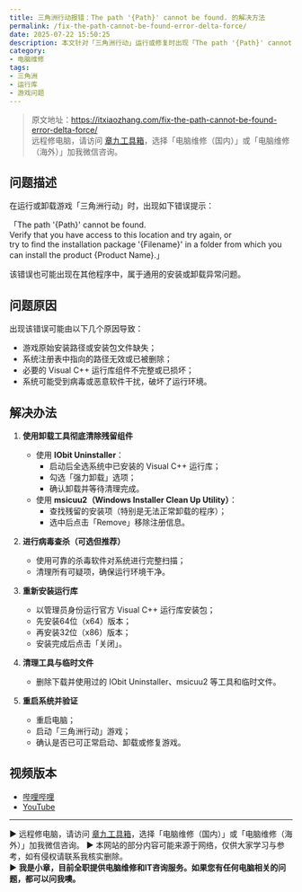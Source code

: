 ```yaml
---
title: 三角洲行动报错：The path '{Path}' cannot be found. 的解决方法
permalink: /fix-the-path-cannot-be-found-error-delta-force/
date: 2025-07-22 15:50:25
description: 本文针对「三角洲行动」运行或修复时出现「The path '{Path}' cannot be found.」报错，提供完整清理和修复步骤，适用于常见安装路径丢失问题。
category:
- 电脑维修
tags:
- 三角洲
- 运行库
- 游戏问题
---
```


> 原文地址：<https://itxiaozhang.com/fix-the-path-cannot-be-found-error-delta-force/>  
> 远程修电脑，请访问 [章九工具箱](https://zhang9.com/)，选择「电脑维修（国内）」或「电脑维修（海外）」加我微信咨询。    

## 问题描述

在运行或卸载游戏「三角洲行动」时，出现如下错误提示：

「The path '{Path}' cannot be found.  
Verify that you have access to this location and try again, or  
try to find the installation package '{Filename}' in a folder from which you can install the product {Product Name}.」

该错误也可能出现在其他程序中，属于通用的安装或卸载异常问题。

## 问题原因

出现该错误可能由以下几个原因导致：

- 游戏原始安装路径或安装包文件缺失；
- 系统注册表中指向的路径无效或已被删除；
- 必要的 Visual C++ 运行库组件不完整或已损坏；
- 系统可能受到病毒或恶意软件干扰，破坏了运行环境。

## 解决办法

1. **使用卸载工具彻底清除残留组件**
   - 使用 **IObit Uninstaller**：
     - 启动后全选系统中已安装的 Visual C++ 运行库；
     - 勾选「强力卸载」选项；
     - 确认卸载并等待清理完成。
   - 使用 **msicuu2（Windows Installer Clean Up Utility）**：
     - 查找残留的安装项（特别是无法正常卸载的程序）；
     - 选中后点击「Remove」移除注册信息。

2. **进行病毒查杀（可选但推荐）**
   - 使用可靠的杀毒软件对系统进行完整扫描；
   - 清理所有可疑项，确保运行环境干净。

3. **重新安装运行库**
   - 以管理员身份运行官方 Visual C++ 运行库安装包；
   - 先安装64位（x64）版本；
   - 再安装32位（x86）版本；
   - 安装完成后点击「关闭」。

4. **清理工具与临时文件**
   - 删除下载并使用过的 IObit Uninstaller、msicuu2 等工具和临时文件。

5. **重启系统并验证**
   - 重启电脑；
   - 启动「三角洲行动」游戏；
   - 确认是否已可正常启动、卸载或修复游戏。




## 视频版本

- [哔哩哔哩](https://space.bilibili.com/3546607630944387)
- [YouTube](https://www.youtube.com/@itxiaozhang)

---
▶ 远程修电脑，请访问 [章九工具箱](https://zhang9.com/)，选择「电脑维修（国内）」或「电脑维修（海外）」加我微信咨询。 
▶ 本网站的部分内容可能来源于网络，仅供大家学习与参考，如有侵权请联系我核实删除。  
▶ **我是小章，目前全职提供电脑维修和IT咨询服务。如果您有任何电脑相关的问题，都可以问我噢。**  
